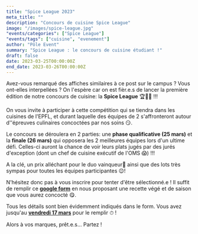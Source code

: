```yaml
---
title: "Spice League 2023"
meta_title: ""
description: "Concours de cuisine Spice League"
image: "/images/spice-league.jpg"
"events/categories": ["Spice League"]
"events/tags": ["cuisine", "evenement"]
author: "Pôle Event"
summary: "Spice League : le concours de cuisine étudiant !"
draft: false
date: 2023-03-25T00:00:00Z
end_date: 2023-03-26T00:00:00Z
---
```


Avez-vous remarqué des affiches similaires à ce post sur le campus ? Vous ont-elles interpellées ? On l'espère car on est fièr.e.s de lancer la première édition de notre concours de cuisine: la **Spice League** 🏆👨‍🍳 !!!

On vous invite à participer à cette compétition qui se tiendra dans les cuisines de l'EPFL, et durant laquelle des équipes de 2 s'affronteront autour d''épreuves culinaires concoctées par nos soins 😏.

Le concours se déroulera en 2 parties: une **phase qualificative (25 mars)** et la **finale (26 mars)** qui opposera les 2 meilleures équipes lors d'un ultime défi. Celles-ci auront la chance de voir leurs plats jugés par des jurés d'exception (dont un chef de cuisine exécutif de l'OMS 😱) !!!

A la clé, un prix alléchant pour le duo vainqueur🥇 ainsi que des lots très sympas pour toutes les équipes participantes 😉!

N'hésitez donc pas à vous inscrire pour tenter d'être sélectionné.e ! Il suffit de remplir ce <a target="_blank" href="https://docs.google.com/forms/d/e/1FAIpQLSeWM-UcXucSCiQhjvKBQ2d1ZLxf5a7bwfYsWlnPPKgXlNNfRA/viewform">**google form**</a> en nous proposant une recette végé et de saison que vous aurez concocté 😋.

Tous les détails sont bien évidemment indiqués dans le form. Vous avez jusqu'au <u>**vendredi 17 mars**</u> pour le remplir ⏱ !

Alors à vos marques, prêt.e.s... Partez !
